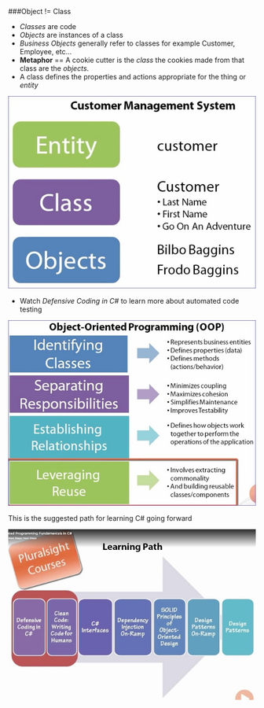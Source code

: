 ###Object != Class
- <i class="highlight">Classes</i> are code
- <i class="highlight">Objects</i> are instances of a class
- <i class="highlight">Business Objects</i> generally  refer to classes for example Customer, Employee, etc...
 - <b>Metaphor</b> == A cookie cutter is the *class* the cookies made from that class are the *objects*.
- A class defines the properties and actions appropriate for the thing or *entity*

![Object Class Entity](img/ObjClsEnt.jpg)

- Watch <i class="highlight">Defensive Coding in C#</i> to learn more about automated code testing

![Object Oriented Programming Pillars](img/OOPColumns.jpg)

This is the suggested path for learning C# going forward  

![Learning Path for C#](img/learningpath.jpg)
